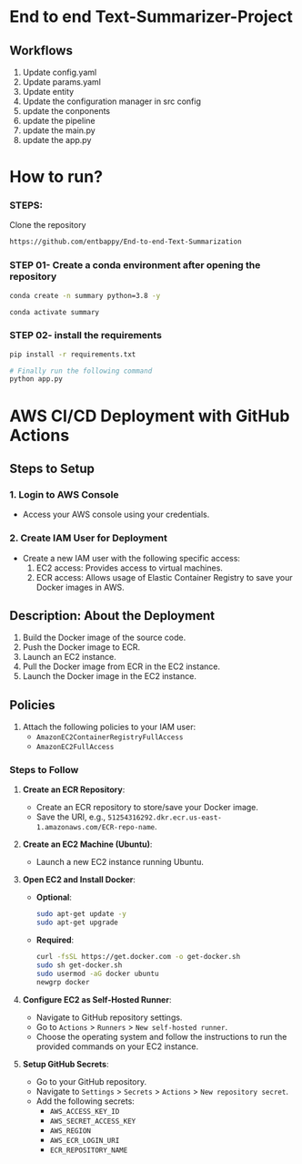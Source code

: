 # End to end Text-Summarizer-Project

## Workflows

1. Update config.yaml
2. Update params.yaml
3. Update entity
4. Update the configuration manager in src config
5. update the conponents
6. update the pipeline
7. update the main.py
8. update the app.py


# How to run?
### STEPS:

Clone the repository

```bash
https://github.com/entbappy/End-to-end-Text-Summarization
```
### STEP 01- Create a conda environment after opening the repository

```bash
conda create -n summary python=3.8 -y
```

```bash
conda activate summary
```


### STEP 02- install the requirements
```bash
pip install -r requirements.txt
```


```bash
# Finally run the following command
python app.py
```
# AWS CI/CD Deployment with GitHub Actions

## Steps to Setup

### 1. Login to AWS Console
   - Access your AWS console using your credentials.

### 2. Create IAM User for Deployment
   - Create a new IAM user with the following specific access:
     1. EC2 access: Provides access to virtual machines.
     2. ECR access: Allows usage of Elastic Container Registry to save your Docker images in AWS.

## Description: About the Deployment

1. Build the Docker image of the source code.
2. Push the Docker image to ECR.
3. Launch an EC2 instance.
4. Pull the Docker image from ECR in the EC2 instance.
5. Launch the Docker image in the EC2 instance.

## Policies

1. Attach the following policies to your IAM user:
   - `AmazonEC2ContainerRegistryFullAccess`
   - `AmazonEC2FullAccess`

### Steps to Follow

1. **Create an ECR Repository**:
   - Create an ECR repository to store/save your Docker image.
   - Save the URI, e.g., `51254316292.dkr.ecr.us-east-1.amazonaws.com/ECR-repo-name`.

2. **Create an EC2 Machine (Ubuntu)**:
   - Launch a new EC2 instance running Ubuntu.

3. **Open EC2 and Install Docker**:
   - **Optional**:
     ```sh
     sudo apt-get update -y
     sudo apt-get upgrade
     ```
   - **Required**:
     ```sh
     curl -fsSL https://get.docker.com -o get-docker.sh
     sudo sh get-docker.sh
     sudo usermod -aG docker ubuntu
     newgrp docker
     ```

4. **Configure EC2 as Self-Hosted Runner**:
   - Navigate to GitHub repository settings.
   - Go to `Actions` > `Runners` > `New self-hosted runner`.
   - Choose the operating system and follow the instructions to run the provided commands on your EC2 instance.

5. **Setup GitHub Secrets**:
   - Go to your GitHub repository.
   - Navigate to `Settings` > `Secrets` > `Actions` > `New repository secret`.
   - Add the following secrets:
     - `AWS_ACCESS_KEY_ID`
     - `AWS_SECRET_ACCESS_KEY`
     - `AWS_REGION` 
     - `AWS_ECR_LOGIN_URI`
     - `ECR_REPOSITORY_NAME`


